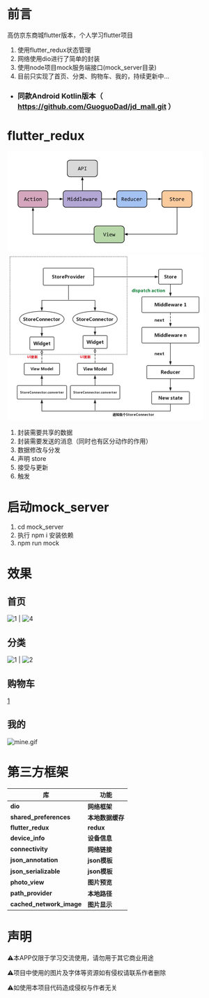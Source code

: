 # 前言

高仿京东商城flutter版本，个人学习flutter项目

1. 使用flutter_redux状态管理
2. 网络使用dio进行了简单的封装
3. 使用node项目mock服务端接口(mock_server目录)
4. 目前只实现了首页、分类、购物车、我的，持续更新中...

* ### 同款Android Kotlin版本（ https://github.com/GuoguoDad/jd_mall.git ）

# flutter_redux

<img src="images/shot/flutter_redux.png" title="" alt="image" width="450">
<img src="images/shot/f_redux.png" title="" alt="image" width="450">

1. 封装需要共享的数据
2. 封装需要发送的消息（同时也有区分动作的作用）
3. 数据修改与分发
4. 声明 store
5. 接受与更新
6. 触发

# 启动mock_server

1. cd mock_server
2. 执行 npm i 安装依赖
3. npm run mock

# 效果

## 首页

![1](https://p9-juejin.byteimg.com/tos-cn-i-k3u1fbpfcp/f8b7b1357f064737a988f021acbe8d2c~tplv-k3u1fbpfcp-watermark.image)
|
![4](https://p1-juejin.byteimg.com/tos-cn-i-k3u1fbpfcp/a0ddaa2068be4e4196d63fa3c96d48e0~tplv-k3u1fbpfcp-watermark.image)

## 分类

![1](https://p1-juejin.byteimg.com/tos-cn-i-k3u1fbpfcp/ad30d8e0cdaf49df98380c640f693a29~tplv-k3u1fbpfcp-watermark.image)
|
![2](https://p3-juejin.byteimg.com/tos-cn-i-k3u1fbpfcp/4e223b084780400a9c5436425573003b~tplv-k3u1fbpfcp-watermark.image)

## 购物车

[1](https://p1-juejin.byteimg.com/tos-cn-i-k3u1fbpfcp/b01bf300da3c496a8e896383cfd13122~tplv-k3u1fbpfcp-watermark.image)

## 我的

![mine.gif](https://p9-juejin.byteimg.com/tos-cn-i-k3u1fbpfcp/f2c3876a2e294dff930f2ab172332122~tplv-k3u1fbpfcp-watermark.image?)

# 第三方框架

| 库                          | 功能       |
| -------------------------- |----------|
| **dio**                    | **网络框架** |
| **shared_preferences**     | **本地数据缓存** |
| **flutter_redux**          | **redux** |
| **device_info**            | **设备信息** |
| **connectivity**           | **网络链接** |
| **json_annotation**        | **json模板** |
| **json_serializable**      | **json模板** |
| **photo_view**             | **图片预览** |
| **path_provider**          | **本地路径** |
| **cached_network_image**   | **图片显示** |

# 声明

⚠️本APP仅限于学习交流使用，请勿用于其它商业用途

⚠️项目中使用的图片及字体等资源如有侵权请联系作者删除

⚠️如使用本项目代码造成侵权与作者无关
